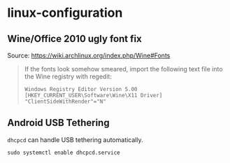# linux-configuration

## Wine/Office 2010 ugly font fix

Source: https://wiki.archlinux.org/index.php/Wine#Fonts

> If the fonts look somehow smeared, import the following text file into the Wine registry with regedit:
> 
> ```
> Windows Registry Editor Version 5.00
> [HKEY_CURRENT_USER\Software\Wine\X11 Driver]
> "ClientSideWithRender"="N"
> ```

## Android USB Tethering

`dhcpcd` can handle USB tethering automatically.

```
sudo systemctl enable dhcpcd.service
```
